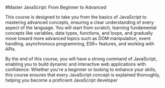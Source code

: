 
#Master JavaScript: From Beginner to Advanced

This course is designed to take you from the basics of JavaScript to mastering advanced concepts, ensuring a clear understanding of every aspect of the language. You will start from scratch, learning fundamental concepts like variables, data types, functions, and loops, and gradually move toward more advanced topics such as DOM manipulation, event handling, asynchronous programming, ES6+ features, and working with APIs.

By the end of this course, you will have a strong command of JavaScript, enabling you to build dynamic and interactive web applications with confidence. Whether you're a beginner or looking to enhance your skills, this course ensures that every JavaScript concept is explained thoroughly, helping you become a proficient JavaScript developer   
